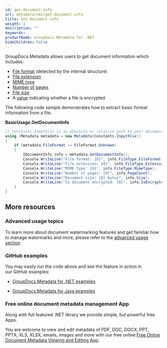 ```yaml
---
id: get-document-info
url: metadata/net/get-document-info
title: Get document info
weight: 1
description: ""
keywords: 
productName: GroupDocs.Metadata for .NET
hideChildren: False
---
```

GroupDocs.Metadata allows users to get document information which includes:

*   [File format](https://apireference.groupdocs.com/net/metadata/groupdocs.metadata.common/filetypepackage/properties/fileformat) (detected by the internal structure)
*   [File extension](https://apireference.groupdocs.com/net/metadata/groupdocs.metadata.common/filetypepackage/properties/extension)
*   [MIME type](https://apireference.groupdocs.com/net/metadata/groupdocs.metadata.common/filetypepackage/properties/mimetype)
*   [Number of pages](https://apireference.groupdocs.com/net/metadata/groupdocs.metadata.common/idocumentinfo/properties/pagecount)
*   [File size](https://apireference.groupdocs.com/net/metadata/groupdocs.metadata.common/idocumentinfo/properties/size)
*   A [value](https://apireference.groupdocs.com/net/metadata/groupdocs.metadata.common/idocumentinfo/properties/isencrypted) indicating whether a file is encrypted

The following code sample demonstrates how to extract basic format information from a file.

**BasicUsage.GetDocumentInfo**

```csharp
// Constants.InputXlsx is an absolute or relative path to your document. Ex: @"C:\Docs\source.xlsx"
using (Metadata metadata = new Metadata(Constants.InputXlsx))
{
	if (metadata.FileFormat != FileFormat.Unknown)
	{
		IDocumentInfo info = metadata.GetDocumentInfo();
		Console.WriteLine("File format: {0}", info.FileType.FileFormat);
		Console.WriteLine("File extension: {0}", info.FileType.Extension);
		Console.WriteLine("MIME Type: {0}", info.FileType.MimeType);
		Console.WriteLine("Number of pages: {0}", info.PageCount);
		Console.WriteLine("Document size: {0} bytes", info.Size);
		Console.WriteLine("Is document encrypted: {0}", info.IsEncrypted);
	}
}
```

## More resources

### Advanced usage topics

To learn more about document watermarking features and get familiar how to manage watermarks and more, please refer to the [advanced usage section](Advanced%2BUsage.html).

### GitHub examples

You may easily run the code above and see the feature in action in our GitHub examples:

*   [GroupDocs.Metadata for .NET examples](https://github.com/groupdocs-metadata/GroupDocs.Metadata-for-.NET)
    
*   [GroupDocs.Metadata for Java examples](https://github.com/groupdocs-metadata/GroupDocs.Metadata-for-Java)
    

### Free online document metadata management App

Along with full featured .NET library we provide simple, but powerful free Apps.

You are welcome to view and edit metadata of PDF, DOC, DOCX, PPT, PPTX, XLS, XLSX, emails, images and more with our free online [Free Online Document Metadata Viewing and Editing App](https://products.groupdocs.app/metadata).
